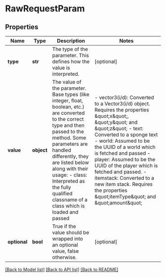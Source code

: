 # RawRequestParam

## Properties
Name | Type | Description | Notes
------------ | ------------- | ------------- | -------------
**type** | **str** | The type of the parameter. This defines how the value is interpreted. | [optional] 
**value** | **object** | The value of the parameter. Base types (like integer, float, boolean, etc.) are converted to the correct type and then passed to the method. Some parameters are handled differently, they are listed below along with their usage:  - class: Interpreted as the fully qualified classname of a class which is loaded and passed | - vector3(i/d): Converted to a Vector3(i/d) object. Requires the properties \&quot;x\&quot;, \&quot;y\&quot; and \&quot;z\&quot; - text: Converted to a sponge text - world: Assumed to be the UUID of a world which is fetched and passed - player: Assumed to be the UUID of the player which is fetched and passed. - itemstack: Converted to a new item stack. Requires the properties \&quot;itemType\&quot; and \&quot;amount\&quot;  | [optional] 
**optional** | **bool** | True if the value should be wrapped into an optional value, false otherwise. | [optional] 

[[Back to Model list]](../README.md#documentation-for-models) [[Back to API list]](../README.md#documentation-for-api-endpoints) [[Back to README]](../README.md)


